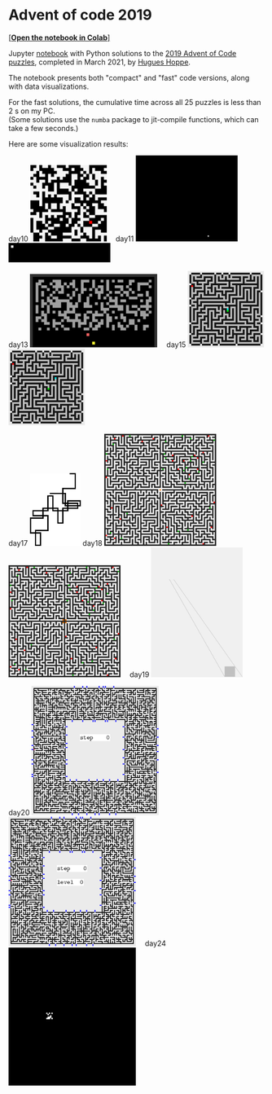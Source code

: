 <a name="top"></a>
# Advent of code 2019

[[**Open the notebook in Colab**]](https://colab.research.google.com/github/hhoppe/advent_of_code/blob/main/2019/advent_of_code_2019.ipynb)

Jupyter [notebook](https://github.com/hhoppe/advent_of_code/blob/main/2019/advent_of_code_2019.ipynb)
with Python solutions to the
[2019 Advent of Code puzzles](https://adventofcode.com/2019),
completed in March 2021,
by [Hugues Hoppe](http://hhoppe.com/).

The notebook presents both "compact" and "fast" code versions, along with data visualizations.

For the fast solutions, the cumulative time across all 25 puzzles is less than 2 s on my PC.<br/>
(Some solutions use the `numba` package to jit-compile functions, which can take a few seconds.)

Here are some visualization results:

<p>
day10 <img src="results/day10.gif" width="150">&emsp;
day11 <img src="results/day11a.gif" width="200">
<img src="results/day11b.gif" width="200">
</p>

<p>
day13 <img src="results/day13.gif" width="250">&emsp;
day15 <img src="results/day15a.gif" width="150">
<img src="results/day15b.gif" width="150">
</p>

<p>
day17 <img src="results/day17.png" width="100">
day18 <img src="results/day18a.gif" width="220">
<img src="results/day18b.gif" width="220">&emsp;
day19 <img src="results/day19b.png" width="180">
</p>

<p>
day20 <img src="results/day20a.gif" width="250">
<img src="results/day20b.gif" width="250">&emsp;
day24 <img src="results/day24.gif" width="250">
</p>
